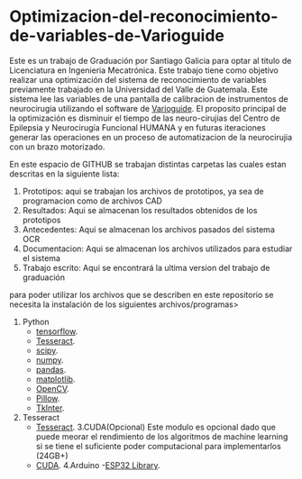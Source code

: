# Optimizacion-del-reconocimiento-de-variables-de-Varioguide
Este es un trabajo de Graduación por Santiago Galicia para optar al titulo de Licenciatura en Ingenieria Mecatrónica.
Este trabajo tiene como objetivo realizar una optimización del sistema de reconocimiento de variables previamente trabajado en la Universidad del Valle de Guatemala. Este sistema lee las variables de una pantalla de calibracion de instrumentos de neurocirugia utilizando el software de [Varioguide](https://www.brainlab.com/es/productos-de-cirugia/relacion-de-productos-de-neurocirugia/navegacion-craneal/). 
El proposito principal de la optimización es disminuir el tiempo de las neuro-cirujias del Centro de Epilepsia y Neurocirugía Funcional HUMANA y en futuras iteraciones generar las operaciones en un proceso de automatizacion de la neurocirujia con un brazo motorizado.

En este espacio de GITHUB se trabajan distintas carpetas las cuales estan descritas en la siguiente lista:

1. Prototipos: aqui se trabajan los archivos de prototipos, ya sea de programacion como de archivos CAD 
2. Resultados: Aqui se almacenan los resultados obtenidos de los prototipos
3. Antecedentes: Aqui se almacenan los archivos pasados del sistema OCR
4. Documentacion: Aqui se almacenan los archivos utilizados para estudiar el sistema
5. Trabajo escrito: Aqui se encontrará la ultima version del trabajo de graduación

para poder utilizar los archivos que se describen en este repositorio se necesita la instalación de los siguientes archivos/programas>
1. Python
	* [tensorflow](https://www.tensorflow.org/install/pip).
	* [Tesseract](https://pypi.org/project/pytesseract/).
	* [scipy](https://scipy.org/install/).
	* [numpy](https://numpy.org/install/).
	* [pandas](https://pypi.org/project/pandas/).
	* [matplotlib](https://matplotlib.org/stable/users/installing/index.html).
	* [OpenCV](https://pypi.org/project/opencv-python/).
	* [Pillow](https://pypi.org/project/Pillow/).
	* [TkInter](https://www.tutorialspoint.com/how-to-install-tkinter-in-python).
2. Tesseract
	* [Tesseract](https://github.com/tesseract-ocr/tesseract).
3.CUDA(Opcional)
Este modulo es opcional dado que puede meorar el rendimiento de los algoritmos de machine learning si se tiene el suficiente poder computacional para implementarlos (24GB+)
	* [CUDA](https://developer.nvidia.com/cuda-downloads).
4.Arduino
	-[ESP32 Library](https://randomnerdtutorials.com/installing-the-esp32-board-in-arduino-ide-windows-instructions/).
